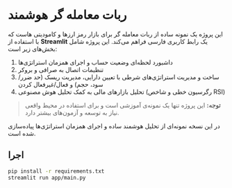 # ربات معامله گر هوشمند

این پروژه یک نمونه ساده از ربات معامله گر برای بازار رمز ارزها و کامودیتی هاست که با استفاده از **Streamlit** یک رابط کاربری فارسی فراهم می‌کند. این پروژه شامل بخش‌های زیر است:

1. داشبورد لحظه‌ای وضعیت حساب و اجرای همزمان استراتژی‌ها
2. تنظیمات اتصال به صرافی و بروکر
3. ساخت و مدیریت استراتژی‌های شرطی با تعیین دارایی، مدیریت ریسک (حد ضرر/سود، حجم) و فعال/غیرفعال کردن
4. تحلیل بازارهای مالی به کمک تحلیل هوش مصنوعی (رگرسیون خطی و شاخص RSI)

> **توجه:** این پروژه تنها یک نمونه‌ی آموزشی است و برای استفاده در محیط واقعی نیاز به توسعه و آزمون‌های بیشتر دارد.

در این نسخه نمونه‌ای از تحلیل هوشمند ساده و اجرای همزمان استراتژی‌ها پیاده‌سازی شده است.

## اجرا

```bash
pip install -r requirements.txt
streamlit run app/main.py
```
